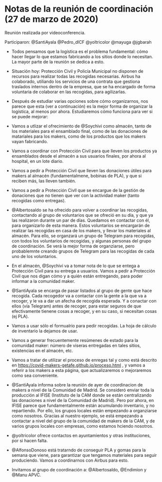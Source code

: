 # Notas de la reunión de coordinación (27 de marzo de 2020)

Reunión realizada por videoconferencia.

Participaron: @SantiAyala @Pedro_dlCF @yoltricolor @mayuga @jgbarah

* Todos pensamos que la logística es el problema fundamental: cómo hacer llegar lo que estamos fabricando a los sitios donde lo necesitan. La mayor parte de la reunión se dedica a esto.

* Situación hoy: Protección Civil y Policía Municipal no disponen de recursos para realizar todas las recogidas necesarias. Airbus ha colaborado, utiliando los servicios de una contrata que gestiona traslados internos dentro de la empresa, que se ha encargado de forma voluntaria de colaborar en las recogidas, para agilizarlas.

* Después de estudiar varias opciones sobre cómo organizarnos, nos parece que esta (ver a continuación) es la mejor forma de organizar la logística, al menos por ahora. Estudiaremos cómo funciona para ver si se puede mejorar:

- Vamos a utlizar el ofrecimiento de @Soychivi como almacén, tanto de los materiales para el ensamblado final, como de las donaciones de matariales para los makers, como de los productos que los makers vayan fabricando.

- Vamos a coordinar con Protección Civil para que lleven los productos ya ensamblados desde el almacén a sus usuarios finales, por ahora al hospital, en un lote diario.

- Vamos a pedir a Protección Civil que lleven las donaciones útiles para makers al almacén (fundamentalmene, bobinas de PLA), y que si reciben más, las lleven también.

- Vamos a pedir a Protección Civll que se encargue de la gestión de donaciones que no tienen que ver con la actividad maker (tanto recogidas como entregas).

- @Albertosaldo se ha ofrecido para volver a coordinar las recogidas, contactando al grupo de voluntarios que se ofreció en su día, y que ya las realizaron durante un par de días. Quedamos en contactar con él, para organizarlo de esta manera. Estos voluntarios se encargarán de realizar las recogidas en casa de los makers, y llevar los materiales al almacén. Para ello, se organzará un grupo de Telegram para recogidas, con todos los voluntarios de recogidas, y algunas personas del grupo de coordinación. Se verá la mejor forma de organziarse, pero probablemnte creando grupos de Telegram para las recogidas de cada uno de los voluntarios.

- En el almacén, @Soychivi va a tomar nota de lo que se entega a Protección Civil para su entrega a usuarios. Vamos a pedir a Protección Civil que nos digan cómo y a quién están entregando, para poder informar a la comunidad maker.

- @SantiAyala se encarga de pasar listados al grupo de gente que hace recogida. Cada recogedor va a contactar con la gente a la que va a recoger, y le va a dar un afecha de recogida esperada. Y a conactar con ellos (vía Telegram) antes de recoger, para estar seguros de que efectivamente tienene cosas a recoger, y en su caso, si necesitan cosas (ej PLA).

- Vamos a usar sólo el formualrio para pedir recogidas. La hoja de cálculo de inventario la dejamos de usar.

- Vamos a generar frecuentemente resúmenes de estado para la comunidad maker: número de viseras entregadas en tales sitios, existencias en el almacén, etc.

- Vamos a tratar de utilizar el proceso de enregas tal y como está descrito en https://covid-makers-getafe.github.io/proceso.html , y vamos a referir a los makers a esta página, que actualizaremos o mejoraremos como sea conveniente.

* @SantiAyala informa sobre la reunión de ayer de coordinacion de makers a nivel de la Comunidad de Madrid. Se consideró enviar toda la producción al IFISE (Instituto de la CAM donde se están centralizando las donaciones a nivel de la Comunidad de Madrid). Pero por ahora, en IFISE parece que fundamentalmente están acumulando inventario, y no repartiendo. Por ello, los grupos locales están empezando a organziarse como nosotros. Gracias al nuestro ejemplo, se está empezando a contactar a nivel del grupo de la comunidad de makers de la CAM, y de varios grupos locales con empresas, como estamos hciendo nosotros.

* @yoltricolor ofrece contactos en ayuntamientos y otras instituciones, por si hacen falta.

* @AlfonsoDonoso está tratarndo de conseguir PLA y gomas para la semana que viene, para garantizar que tengamos materiales para seguir produciendo. Vamos a coordinarnos con Airbus para esto.

* Invitamos al grupo de coordinación a: @Albertosaldo, @Endimion y @Manu APVC.



